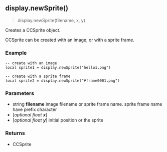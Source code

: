 
## display.newSprite()

> display.newSprite(filename, x, y)

Creates a CCSprite object.

CCSprite can be created with an image, or with a sprite frame.

### Example

    -- create with an image
    local sprite1 = display.newSprite("hello1.png")

    -- create with a sprite frame
    local sprite2 = display.newSprite("#frame0001.png")


### Parameters

-   string **filename** image filename or sprite frame name. sprite frame name have prefix character
-   [_optional float **x**_]
-   [_optional float **y**_] initial position or the sprite


### Returns

-   CCSprite
